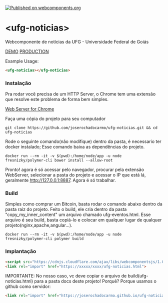[![Published on webcomponents.org](https://img.shields.io/badge/webcomponents.org-published-blue.svg)](https://www.webcomponents.org/element/joserochadocarmo/ufg-noticias)

# \<ufg-noticias\>

Webcomponente de notícias da UFG - Universidade Federal de Goiás

[DEMO](https://joserochadocarmo.github.io/ufg-noticias/index.html)
[PRODUCTION](https://www.ufg.br/news)

Example Usage:

<!--
```
<custom-element-demo>
  <template>
    <script src="../webcomponentsjs/webcomponents-lite.js"></script>
    <link rel="import" href="ufg-noticias.html">
    <next-code-block></next-code-block>
  </template>
</custom-element-demo>
```
-->

```html
<ufg-noticias></ufg-noticias>
```

### Instalação

Pra rodar você precisa de um HTTP Server, o Chrome tem uma extensão que resolve este problema de forma bem simples.

[Web Server for Chrome](https://chrome.google.com/webstore/detail/web-server-for-chrome/ofhbbkphhbklhfoeikjpcbhemlocgigb)

Faça uma cópia do projeto para seu computador
```
git clone https://github.com/joserochadocarmo/ufg-noticias.git && cd ufg-noticias
```

Rode o seguinte comando(não modifique) dentro da pasta, é necessario ter docker instalado;
Esse comando baixa as dependências do projeto.

```
docker run --rm -it -v $(pwd):/home/node/app -u node fresnizky/polymer-cli bower install --allow-root
```

Pronto! agora é só acessar pelo navegador, procurar pela extensão WebServer, selecionar a pasta do projeto e acessar o IP que está lá, geralmente http://127.0.0.1:8887. Agora é só trabalhar.

### Build

Simples como comprar um Bitcoin, basta rodar o comando abaixo dentro da pasta raiz do projeto.
Feito o build, ele cria dentro da pasta "copy_my_inner_content" um arquivo chamado ufg-eventos.html.
Esse arquivo é seu build, basta copiá-lo e colocar em qualquer lugar de qualquer projeto(nginx,apache,angular...).

```
docker run --rm -it -v $(pwd):/home/node/app -u node fresnizky/polymer-cli polymer build
```

### Implantação

```html
<script src="https://cdnjs.cloudflare.com/ajax/libs/webcomponentsjs/1.0.1/webcomponents-lite.js"></script>
<link rel="import" href="https://xxxxx/xxxx/ufg-noticias.html">
```

IMPORTANTE: No nosso caso, vc deve copiar o arquivo de build(ufg-noticias.html) para a pasta docs deste projeto! Porquê? Porque usamos o github como servidor:
```html
<link rel="import" href="https://joserochadocarmo.github.io/ufg-noticias/ufg-noticias.html">
```